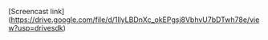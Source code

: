 [Screencast link] (https://drive.google.com/file/d/1llyLBDnXc_okEPgsj8VbhvU7bDTwh78e/view?usp=drivesdk)
